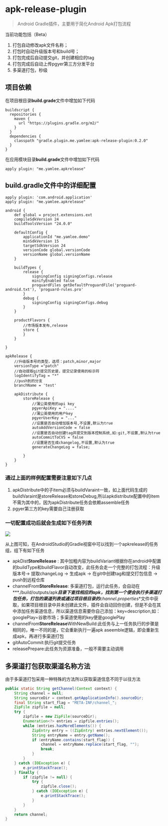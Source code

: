 # apk-release-plugin

> Android Gradle插件，主要用于简化Android Apk打包流程

当前功能包括（Beta）

1. 打包自动修改apk文件名称；
2. 打包时自动升级版本号和build号；
3. 打包完成后自动提交git，并创建相应的tag
4. 打包完成后自动上传pgyer第三方分发平台
5. 多渠道打包，秒级


## 项目依赖

在项目根目录**build.grade**文件中增加如下代码


```
buildscript {
  repositories {
    maven {
      url "https://plugins.gradle.org/m2/"
    }
  }
  dependencies {
    classpath "gradle.plugin.me.yamlee:apk-release-plugin:0.2.0"
  }
}
```

在应用模块目录**build.grade**文件中增加如下代码

```
apply plugin: "me.yamlee.apkrelease"
```

## build.gradle文件中的详细配置

```
apply plugin: 'com.android.application'
apply plugin: "me.yamlee.apkrelease"

android {
    def global = project.extensions.ext
    compileSdkVersion 24
    buildToolsVersion "24.0.0"

    defaultConfig {
        applicationId "me.yamlee.demo"
        minSdkVersion 15
        targetSdkVersion 24
        versionCode global.versionCode
        versionName global.versionName
    }

    buildTypes {
        release {
            signingConfig signingConfigs.release
            minifyEnabled false
            proguardFiles getDefaultProguardFile('proguard-android.txt'), 'proguard-rules.pro'
        }
        debug {
            signingConfig signingConfigs.debug
        }
    }

    productFlavors {
        //市场版本发布,release
        store {
        }
    }

}

apkRelease {
	//升级版本号的类型，选项：patch,minor,major
	versionType ="patch"
	//自动提取git提交历史是，提交记录使用的标示符
    logIdentifyTag = "*"
    //push到的分支
    branchName = 'test'
    
    apkDistribute {
        storeRelease {
        	//蒲公英使用的api key
            pgyerApiKey = "...."
            //蒲公英使用的用户key
            pgyerUserKey = "..."
            //设置是否自动增加版本号,不设置,默认为true
            autoAddVersionCode = false
            //设置是否自动创建tag并提交到版本控制系统,如:git,不设置,默认为true
            autoCommitToCVS = false
            //设置是否生成changelog,不设置,默认为true
            generateChangeLog = false;
            
        }
    }
}
```

### 通过上面的样例配置需要注意如下几点

1. apkDistribute中的子item必须与buildVaraint一致，如上面代码生成的buildVaraint是storeRelease和storeDebug,所以apkdistribute配置中的item不需为其中的，因为apkDistribute任务会依赖assemble任务
2. pgyer第三方的key需要自己注册获取


### 一切配置成功后就会生成如下任务列表

![](http://ww1.sinaimg.cn/large/6b051377gw1f5tal2gea4j209g037q31.jpg)

从上图可知，在AndroidStudio的Gradle视窗中可以找到一个apkrelease的任务组，组下有如下任务

* apkDist**StoreRelease** : 其中加粗内容为buildVariant根据你在android中配置的buildType和buildFlavor自动改变，此任务会走一个完整的打包流程：升级版本号-> 提取changeLog -> 生成apk -> 在git中创建tag和提交打包信息 -> push到远程仓库
* channelFrom**StoreRelease**: 多渠道打包，运行此任务，会自动在***./build/outputs/apk***目录下查找相应的apk，找到第一个便会执行多渠道打包任务，打包的渠道列表或通过项目根目录的**channel.properties**文件中获取，如果项目根目录中并未创建此文件，插件会自动回你创建，但是不会在其中添加任务渠道信息，所以渠道信息需要你自己添加：key=description,如：googlePlay=谷歌市场；多渠道使用的key便是googlePlay
* channelFrom**StoreRelease**WithNewBuild:此任务与上一任务执行的步骤是相同的，唯一不同的是，它会重新执行一遍apk aseemble逻辑，即会重新生成apk，再进行多渠道打包
* gitAutoCommit:执行git提交任务
* releasePrepare:此任务为资源准备，一般不需要主动调用

## 多渠道打包获取渠道名称方法

由于多渠道打包采用一种特殊的方法所以获取渠道信息不同于以往方法

```java
public static String getChannel(Context context) {
    String channel = null;
    String sourceDir = context.getApplicationInfo().sourceDir;
    final String start_flag = "META-INF/channel_";
    ZipFile zipfile = null;
    try {
        zipfile = new ZipFile(sourceDir);
        Enumeration<?> entries = zipfile.entries();
        while (entries.hasMoreElements()) {
            ZipEntry entry = ((ZipEntry) entries.nextElement());
            String entryName = entry.getName();
            if (entryName.contains(start_flag)) {
                channel = entryName.replace(start_flag, "");
                break;
            }
        }
    } catch (IOException e) {
        e.printStackTrace();
    } finally {
        if (zipfile != null) {
            try {
                zipfile.close();
            } catch (IOException e) {
                e.printStackTrace();
            }
        }
    }
    return channel;
}
```